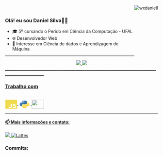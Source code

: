 <br>
<img align="right" height="180" alt="wxdaniell" src="https://user-images.githubusercontent.com/74038190/250967624-b3fef2db-e671-4610-bb84-1d65533dc5fb.gif">
</br>


### Olá! eu sou Daniel Silva🙋‍♂️

- 🎓 5º cursando o Perído em Ciência da Computação - UFAL
- 🌐 Desenvolvedor Web
- 🎲 Interesse em Ciência de dados e Aprendizagem de Máquina
  
__________________________________________________________________________________________________
    
<div align="center" style="text-decoration:none;">
  <a href="https://github.com/silvadaniell/github-readme-stats">
  <img height="150em" src="https://github-readme-stats.vercel.app/api?username=silvadaniell&show_icons=true&theme=dark" />
  <img height="150em" src="https://github-readme-stats.vercel.app/api/top-langs/?username=silvadaniell&layout=compact&langs_count=7&theme=dark"/>
    
</div>  
__________________________________________________________________________________________________
    
### Trabalho com 

<div style="display: inline_block"><br>
  <img align="center" alt="wxdaniell-JS" height="30" width="40" src="https://raw.githubusercontent.com/devicons/devicon/master/icons/javascript/javascript-plain.svg">
  <img align="center" alt="wxdaniell-Python" height="30" width="40" src="https://raw.githubusercontent.com/devicons/devicon/master/icons/python/python-original.svg">
  <img align="center" height="30" width="40" src="https://cdn.jsdelivr.net/gh/devicons/devicon/icons/c/c-original.svg" />
</div>

__________________________________________________________________________________________________


#### 📫 Mais informações e contato:
 <a href="https://www.linkedin.com/in/daniel-silva-5235a6210/" target="_blank"><img src="https://img.shields.io/badge/-LinkedIn-%230077B5?style=for-the-badge&logo=linkedin&logoColor=white" target="_blank"> [![Lattes](https://img.shields.io/badge/Lattes-202020?style=for-the-badge&Color=white)](http://lattes.cnpq.br/7078537540211042)

### Commits:
